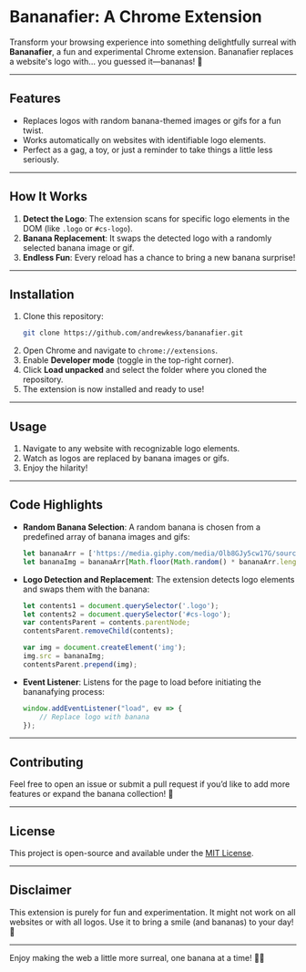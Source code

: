 
# **Bananafier: A Chrome Extension**

Transform your browsing experience into something delightfully surreal with **Bananafier**, a fun and experimental Chrome extension. Bananafier replaces a website's logo with... you guessed it—bananas! 🍌 

---

## **Features**
- Replaces logos with random banana-themed images or gifs for a fun twist.
- Works automatically on websites with identifiable logo elements.
- Perfect as a gag, a toy, or just a reminder to take things a little less seriously.

---

## **How It Works**
1. **Detect the Logo**: The extension scans for specific logo elements in the DOM (like `.logo` or `#cs-logo`).
2. **Banana Replacement**: It swaps the detected logo with a randomly selected banana image or gif.
3. **Endless Fun**: Every reload has a chance to bring a new banana surprise!

---

## **Installation**
1. Clone this repository:
   ```bash
   git clone https://github.com/andrewkess/bananafier.git
   ```
2. Open Chrome and navigate to `chrome://extensions`.
3. Enable **Developer mode** (toggle in the top-right corner).
4. Click **Load unpacked** and select the folder where you cloned the repository.
5. The extension is now installed and ready to use!

---

## **Usage**
1. Navigate to any website with recognizable logo elements.
2. Watch as logos are replaced by banana images or gifs.
3. Enjoy the hilarity!

---

## **Code Highlights**
- **Random Banana Selection**: A random banana is chosen from a predefined array of banana images and gifs:
   ```javascript
   let bananaArr = ['https://media.giphy.com/media/Olb8GJy5cw17G/source.gif', 'https://pngimg.com/uploads/banana/banana_PNG823.png'];
   let bananaImg = bananaArr[Math.floor(Math.random() * bananaArr.length)];
   ```
- **Logo Detection and Replacement**: The extension detects logo elements and swaps them with the banana:
   ```javascript
   let contents1 = document.querySelector('.logo');
   let contents2 = document.querySelector('#cs-logo');
   var contentsParent = contents.parentNode;
   contentsParent.removeChild(contents);

   var img = document.createElement('img');
   img.src = bananaImg;
   contentsParent.prepend(img);
   ```
- **Event Listener**: Listens for the page to load before initiating the bananafying process:
   ```javascript
   window.addEventListener("load", ev => {
       // Replace logo with banana
   });
   ```

---

## **Contributing**
Feel free to open an issue or submit a pull request if you’d like to add more features or expand the banana collection! 🍌

---

## **License**
This project is open-source and available under the [MIT License](LICENSE).

---

## **Disclaimer**
This extension is purely for fun and experimentation. It might not work on all websites or with all logos. Use it to bring a smile (and bananas) to your day! 🍌

---

Enjoy making the web a little more surreal, one banana at a time! 🍌😄
